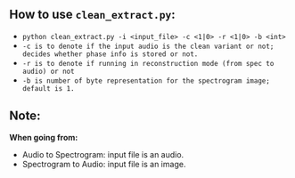 ## How to use `clean_extract.py`:

- `python clean_extract.py -i <input_file> -c <1|0> -r <1|0> -b <int>`
- `-c is to denote if the input audio is the clean variant or not; decides whether phase info is stored or not.`
- `-r is to denote if running in reconstruction mode (from spec to audio) or not`
- `-b is number of byte representation for the spectrogram image; default is 1.`

## Note: 

**When going from:**

- Audio to Spectrogram: input file is an audio.
- Spectrogram to Audio: input file is an image.


